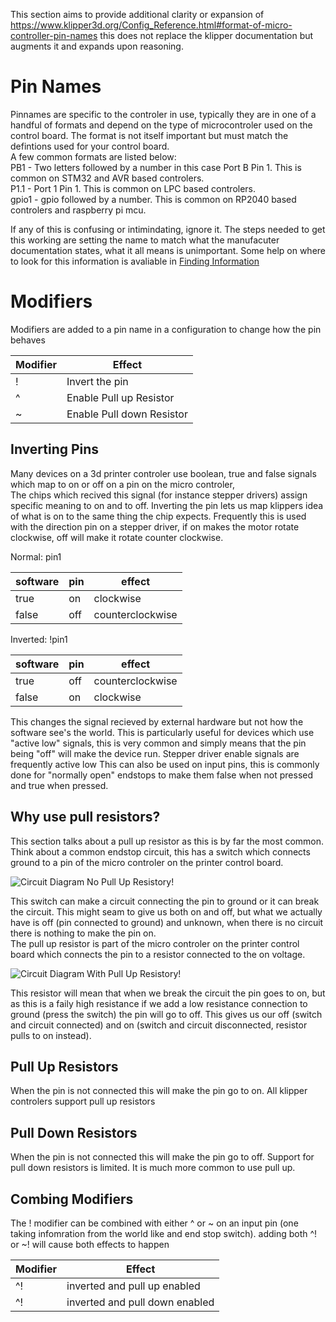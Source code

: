 This section aims to provide additional clarity or expansion of <https://www.klipper3d.org/Config_Reference.html#format-of-micro-controller-pin-names> this does not replace the klipper documentation but augments it and expands upon reasoning.
# Pin Names
Pinnames are specific to the controler in use, typically they are in one of a handful of formats  and depend on the type of microcontroler used on the control board. The format is not itself important but must match the defintions used for your control board.   
A few common formats are listed below:    
PB1 - Two letters followed by a number in this case Port B Pin 1. This is common on STM32 and AVR based controlers.   
P1.1 - Port 1 Pin 1. This is common on LPC based controlers.   
gpio1 - gpio followed by a number. This is common on RP2040 based controlers and raspberry pi mcu.   

If any of this is confusing or intimindating, ignore it. The steps needed to get this working are setting the name to match what the manufacuter documentation states, what it all means is unimportant.
Some help on where to look for this information is avaliable in [Finding Information](FindingInformation.md)

# Modifiers
Modifiers are added to a pin name in a configuration to change how the pin behaves

| Modifier | Effect | 
| ------------ | ------------ |
| ! | Invert the pin | 
| ^ | Enable Pull up Resistor |
| ~ | Enable Pull down Resistor |

## Inverting Pins
Many devices on a 3d printer controler use boolean, true and false signals which map to on or off on a pin on the micro controler,   
The chips which recived this signal  (for instance stepper drivers) assign specific meaning to on and to off. Inverting the pin lets us map klippers idea of what is on to the same thing the chip expects.
Frequently this is used with the direction pin on a stepper driver, if on makes the motor rotate clockwise, off will make it rotate counter clockwise.
   
Normal: pin1

| software | pin | effect |
| ------------ | ------------ | ------------ |
| true | on | clockwise |
| false | off | counterclockwise |

Inverted: !pin1

| software | pin | effect |
| ------------ | ------------ | ------------ |
| true | off | counterclockwise |
| false | on | clockwise |

This changes the signal recieved by external hardware but not how the software see's the world. This is particularly useful for devices which use "active low" signals, this is very common and simply means that the pin being "off" will make the device run. Stepper driver enable signals are frequently active low
This can also be used on input pins, this is commonly done for "normally open" endstops to make them false when not pressed and true when pressed.


## Why use pull resistors?
This section talks about a pull up resistor as this is by far the most common.      
Think about a common endstop circuit, this has a switch which connects ground to a pin of the micro controler on the printer control board.   

![Circuit Diagram No Pull Up Resistory!](/images/WithoutPullUp.svg "Circuit without pullup")   

This switch can make a circuit connecting the pin to ground or it can break the circuit.
This might seam to give us both on and off, but what we actually have is off (pin connected to ground) and unknown, when there is no circuit there is nothing to make the pin on.   
The pull up resistor is part of the micro controler on the printer control board which connects the pin to a resistor connected to the on voltage.    

![Circuit Diagram With Pull Up Resistory!](/images/WithPullUp.svg "Circuit with pullup")    

This resistor will mean that when we break the circuit the pin goes to on, but as this is a faily high resistance if we add a low resistance connection to ground (press the switch) the pin will go to off. This gives us our off (switch and circuit connected) and on (switch and circuit disconnected, resistor pulls to on instead).

## Pull Up Resistors
When the pin is not connected this will make the pin go to on.
All klipper controlers support pull up resistors

## Pull Down Resistors
When the pin is not connected this will make the pin go to off.
Support for pull down resistors is limited. It is much more common to use pull up.

## Combing Modifiers
The ! modifier can be combined with either ^ or ~ on an input pin (one taking infomration from the world like and end stop switch).
adding both ^! or ~! will cause both effects to happen

| Modifier | Effect | 
| ------------ | ------------ |
| ^! | inverted and pull up enabled |
| ^! | inverted and pull down enabled |